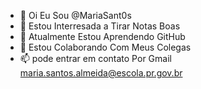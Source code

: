 - 👋 Oi Eu Sou @MariaSant0s
- 👀 Estou Interresada a Tirar Notas Boas
- 🌱 Atualmente Estou Aprendendo GitHub
- 💞️ Estou Colaborando Com Meus Colegas
- 📫 pode entrar em contato Por Gmail maria.santos.almeida@escola.pr.gov.br 

<!---
MariaSant0s/MariaSant0s is a ✨ special ✨ repository because its `README.md` (this file) appears on your GitHub profile.
You can click the Preview link to take a look at your changes.
--->

